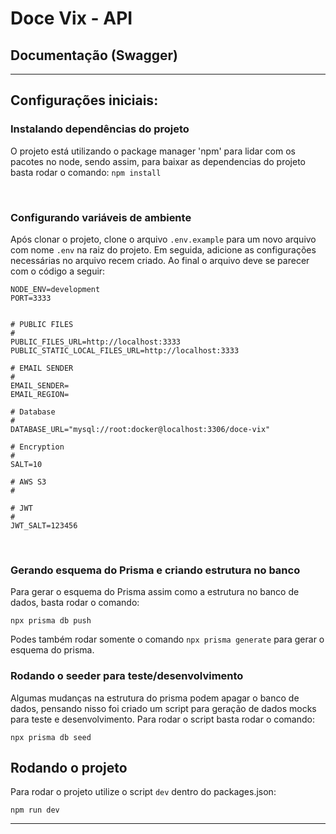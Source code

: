 # Doce Vix - API

## Documentação (Swagger)

---

## Configurações iniciais:

### Instalando dependências do projeto

O projeto está utilizando o package manager 'npm' para lidar com os pacotes no node, sendo assim, para baixar as dependencias do projeto basta rodar o comando: `npm install`

<br/>

### Configurando variáveis de ambiente

Após clonar o projeto, clone o arquivo `.env.example` para um novo arquivo 
com nome `.env` na raiz do projeto. Em seguida, adicione as configurações
necessárias no arquivo recem criado. Ao final o arquivo deve se parecer com o código a seguir:

```
NODE_ENV=development
PORT=3333


# PUBLIC FILES
#
PUBLIC_FILES_URL=http://localhost:3333
PUBLIC_STATIC_LOCAL_FILES_URL=http://localhost:3333

# EMAIL SENDER
#
EMAIL_SENDER=
EMAIL_REGION=

# Database
#
DATABASE_URL="mysql://root:docker@localhost:3306/doce-vix"

# Encryption
#
SALT=10

# AWS S3
#

# JWT
#
JWT_SALT=123456

```

<br/>

### Gerando esquema do Prisma e criando estrutura no banco

Para gerar o esquema do Prisma assim como a estrutura no banco de dados, basta rodar o comando:

`npx prisma db push`


Podes também rodar somente o comando `npx prisma generate` para gerar o esquema do prisma.

### Rodando o seeder para teste/desenvolvimento

Algumas mudanças na estrutura do prisma podem apagar o banco de dados, pensando nisso foi criado um script para geração de dados mocks para teste e desenvolvimento. Para rodar o script basta rodar o comando:

`npx prisma db seed`

## Rodando o projeto

Para rodar o projeto utilize o script `dev` dentro do packages.json:

`npm run dev`

---